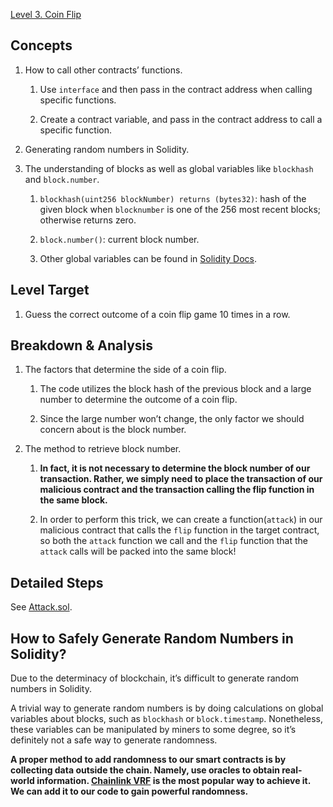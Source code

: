 [Level 3. Coin Flip](https://ethernaut.openzeppelin.com/level/0xA62fE5344FE62AdC1F356447B669E9E6D10abaaF)

## Concepts

1. How to call other contracts’ functions.

    1. Use `interface` and then pass in the contract address when calling specific functions.
    
    2. Create a contract variable, and pass in the contract address to call a specific function.

2. Generating random numbers in Solidity.

3. The understanding of blocks as well as global variables like `blockhash` and `block.number`.

    1. `blockhash(uint256 blockNumber) returns (bytes32)`: hash of the given block when `blocknumber` is one of the 256 most recent blocks; otherwise returns zero.
    
    2. `block.number()`: current block number.
    
    3. Other global variables can be found in [Solidity Docs](https://docs.soliditylang.org/en/v0.8.19/units-and-global-variables.html).

## Level Target

1. Guess the correct outcome of a coin flip game 10 times in a row.

## Breakdown & Analysis

1. The factors that determine the side of a coin flip.

    1. The code utilizes the block hash of the previous block and a large number to determine the outcome of a coin flip.
    
    2. Since the large number won’t change, the only factor we should concern about is the block number.
    
2. The method to retrieve block number.

    1. **In fact, it is not necessary to determine the block number of our transaction. Rather, we simply need to place the transaction of our malicious contract and the transaction calling the flip function in the same block.**
    
    2. In order to perform this trick, we can create a function(`attack`) in our malicious contract that calls the `flip` function in the target contract, so both the `attack` function we call and the `flip` function that the `attack` calls will be packed into the same block!

## Detailed Steps

See [Attack.sol](https://github.com/timou0911/Ethernat-Solution-and-Explanation/blob/main/3.%20Coin%20Flip%20%E2%98%85%E2%98%85%E2%98%86%E2%98%86%E2%98%86/Attack.sol).

## How to Safely Generate Random Numbers in Solidity?

Due to the determinacy of blockchain, it’s difficult to generate random numbers in Solidity.

A trivial way to generate random numbers is by doing calculations on global variables about blocks, such as `blockhash` or `block.timestamp`. Nonetheless, these variables can be manipulated by miners to some degree, so it’s definitely not a safe way to generate randomness.

**A proper method to add randomness to our smart contracts is by collecting data outside the chain. Namely, use oracles to obtain real-world information. [Chainlink VRF](https://docs.chain.link/vrf/v2/subscription/examples/get-a-random-number) is the most popular way to achieve it. We can add it to our code to gain powerful randomness.**

